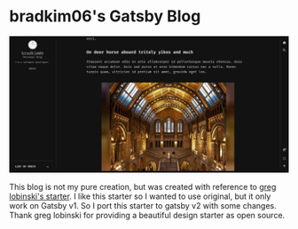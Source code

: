 # bradkim06's Gatsby Blog

![demoImg](./static/demo-img.png)

This blog is not my pure creation, but was created with reference to <a href="https://github.com/greglobinski/gatsby-starter-personal-blog"> greg lobinski's starter</a>. I like this starter so I wanted to use original, but it only work on Gatsby v1. So I port this starter to gatsby v2 with some changes. Thank greg lobinski for providing a beautiful design starter as open source.
